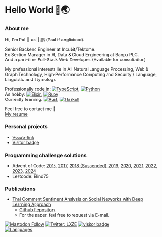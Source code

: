 # Hello World 🙌🌏

### About me
Hi, I'm Pol || พล || 鵬 (Paul if anglicised).

Senior Backend Engineer at Incubit/Tektome.  
Ex Section Manager in AI, Data & Cloud Engineering at Banpu PLC.  
And a part-time Full-Stack Web Developer. (Available for consultation)  

My professional interests lie in AI, Natural Language Processing, Web & Graph Technology, High-Performance Computing and Security / Language, Linguistic and Etymology.

Professionally code in: [![TypeScript][tsURL]][tsLink], [![Python][pyURL]][pyLink]  
As hobby: [![Elixir][exURL]][exLink], [![Ruby][rbURL]][rbLink]  
Currently learning: [![Rust][rsURL]][rsLink], [![Haskell][hsURL]][hsLink]

Feel free to contact me 👋  
[My resume](https://lxze.me/resume)

### Personal projects
- [Vocab-link](https://github.com/LXZE/vocab-link)
- [Visitor badge](https://github.com/LXZE/visitor-badge)

### Programming challenge solutions
- Advent of Code: [2015](https://github.com/LXZE/AOC_2015), [2017](https://github.com/LXZE/AOC_2017), [2018 (Suspended)](https://github.com/LXZE/AOC_2018), [2019](https://github.com/LXZE/AOC_2019), [2020](https://github.com/LXZE/AOC_2020), [2021](https://github.com/LXZE/AOC_2021), [2022](https://github.com/LXZE/AOC_2022), [2023](https://github.com/LXZE/AOC_2023), [2024](https://github.com/LXZE/AOC_2024)  
- Leetcode: [Blind75](https://github.com/LXZE/Blind_75)

### Publications
- [Thai Comment Sentiment Analysis on Social Networks with Deep Learning Approach](https://ieeexplore.ieee.org/abstract/document/8793324/)
	- [Github Repository](https://github.com/LXZE/DL_SA)
	- For the paper, feel free to request via E-mail.

[![Mastodon Follow][mastodonShieldsURL]](https://mastodon.in.th/@AZI1MOV) [![Twitter: LXZE][twitterShieldsURL]](https://twitter.com/LXZE) [![visitor badge][visitorShieldsURL]](https://github.com/LXZE/visitor-badge)  
[![Languages](https://github-readme-stats-phi-brown.vercel.app/api/top-langs/?username=LXZE&layout=compact&langs_count=10&hide_border=true&theme=slateorange)](https://github.com/LXZE)

[mastodonShieldsURL]: https://img.shields.io/mastodon/follow/000015178?domain=https%3A%2F%2Fmastodon.in.th%2F&style=social
[twitterShieldsURL]: https://img.shields.io/twitter/follow/LXZE?style=social
[visitorShieldsURL]: https://badge.lxze.me/?key=1q2w3f4p

[tsURL]: https://img.shields.io/badge/typescript-%23007ACC.svg?style=for-the-badge&logo=typescript&logoColor=white
[tsLink]: https://github.com/LXZE?tab=repositories&q=&type=&language=typescript&sort=
[pyURL]: https://img.shields.io/badge/python-3670A0?style=for-the-badge&logo=python&logoColor=ffdd54
[pyLink]: https://github.com/LXZE?tab=repositories&q=&type=&language=python&sort=
[exURL]: https://img.shields.io/badge/elixir-%234B275F.svg?style=for-the-badge&logo=elixir&logoColor=white
[exLink]: https://github.com/LXZE?tab=repositories&q=&type=&language=elixir&sort=
[rsURL]: https://img.shields.io/badge/rust-%23000000.svg?style=for-the-badge&logo=rust&logoColor=white
[rsLink]: https://github.com/LXZE?tab=repositories&q=&type=&language=rust&sort=
[rbURL]: https://img.shields.io/badge/ruby-%23CC342D.svg?style=for-the-badge&logo=ruby&logoColor=white
[rbLink]: https://github.com/LXZE?tab=repositories&q=&type=&language=ruby&sort=
[hsURL]: https://img.shields.io/badge/Haskell-5e5086?style=for-the-badge&logo=haskell&logoColor=white
[hsLink]: https://github.com/LXZE?tab=repositories&q=&type=&language=haskell&sort=

<!--
Oh, hello there, hacker 😈
-->
